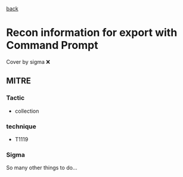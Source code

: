 [back](../index.md)
# Recon information for export with Command Prompt
Cover by sigma :x: 

## MITRE
### Tactic
  - collection

### technique
  - T1119

### Sigma

 So many other things to do...